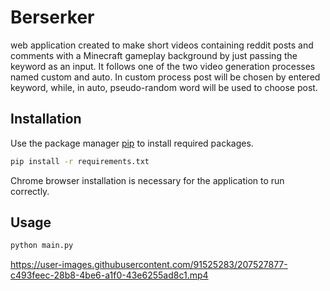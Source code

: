 # Berserker

web application created to make short videos containing reddit posts and comments with a Minecraft gameplay background by just passing the keyword as an input. It follows one of the two video generation processes named custom and auto. In custom process post will be chosen by entered keyword, while, in auto, pseudo-random word will be used to choose post.

## Installation

Use the package manager [pip](https://pip.pypa.io/en/stable/) to install required packages.

```bash
pip install -r requirements.txt
```

Chrome browser installation is necessary for the application to run correctly.

## Usage
```bash
python main.py
```

https://user-images.githubusercontent.com/91525283/207527877-c493feec-28b8-4be6-a1f0-43e6255ad8c1.mp4

